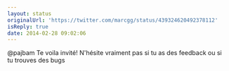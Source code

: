 ```yaml
---
layout: status
originalUrl: 'https://twitter.com/marcgg/status/439324620492378112'
isReply: true
date: 2014-02-28 09:02:06
---
```


@pajbam Te voila invité! N'hésite vraiment pas si tu as des feedback ou si tu trouves des bugs
